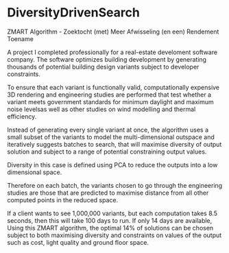 # DiversityDrivenSearch
ZMART Algorithm - Zoektocht (met) Meer Afwisseling (en een) Rendement Toename

A project I completed professionally for a real-estate develoment software company. The software optimizes building development by generating thousands of potential building design variants subject to developer constraints. 

To ensure that each variant is functionally valid, computationally expensive 3D rendering and engineering studies are performed that test whether a variant meets government standards for minimum daylight and maximum noise levelsas well as other studies on wind modelling and thermal efficiency.

Instead of generating every single variant at once, the algorithm uses a small subset of the variants to model the multi-dimensional outspace and iteratively suggests batches to search, that will maximise diversity of output solution and subject to a range of potential constraining output values.

Diversity in this case is defined using PCA to reduce the outputs into a low dimensional space. 

Therefore on each batch, the variants chosen to go through the engineering studies are those that are predicted to maximise distance from all other computed points in the reduced space.

If a client wants to see 1,000,000 variants, but each computation takes 8.5 seconds, then this will take 100 days to run. 
If only 14 days are available, Using this ZMART algorithm, the optimal 14% of solutions can be chosen subject to both maximising diversity and constraints on values of the output such as cost, light quality and ground floor space.
